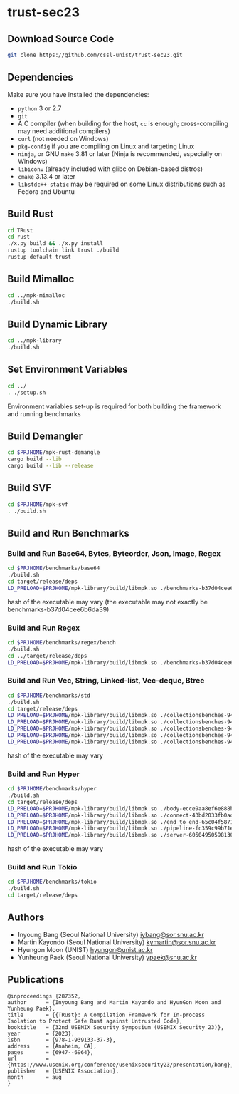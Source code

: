 # trust-sec23

## Download Source Code
```sh
git clone https://github.com/cssl-unist/trust-sec23.git
```

## Dependencies

Make sure you have installed the dependencies:

* `python` 3 or 2.7
* `git`
* A C compiler (when building for the host, `cc` is enough; cross-compiling may
  need additional compilers)
* `curl` (not needed on Windows)
* `pkg-config` if you are compiling on Linux and targeting Linux
* `ninja`, or GNU `make` 3.81 or later (Ninja is recommended, especially on
  Windows)
* `libiconv` (already included with glibc on Debian-based distros)
* `cmake` 3.13.4 or later
* `libstdc++-static` may be required on some Linux distributions such as Fedora
  and Ubuntu

## Build Rust
```sh
cd TRust
cd rust
./x.py build && ./x.py install
rustup toolchain link trust ./build
rustup default trust
```


## Build Mimalloc
```sh
cd ../mpk-mimalloc
./build.sh
```

## Build Dynamic Library
```sh
cd ../mpk-library
./build.sh
```

## Set Environment Variables
```sh
cd ../
. ./setup.sh
```
Environment variables set-up is required for both building the framework and running benchmarks

## Build Demangler
```sh
cd $PRJHOME/mpk-rust-demangle
cargo build --lib
cargo build --lib --release
```

## Build SVF
```sh
cd $PRJHOME/mpk-svf
. ./build.sh
```

## Build and Run Benchmarks

### Build and Run Base64, Bytes, Byteorder, Json,  Image, Regex
```sh
cd $PRJHOME/benchmarks/base64
./build.sh
cd target/release/deps
LD_PRELOAD=$PRJHOME/mpk-library/build/libmpk.so ./benchmarks-b37d04cee6b6da39  --bench
```
hash of the executable may vary (the executable may not exactly be benchmarks-b37d04cee6b6da39)

### Build and Run Regex
```sh
cd $PRJHOME/benchmarks/regex/bench
./build.sh
cd ../target/release/deps
LD_PRELOAD=$PRJHOME/mpk-library/build/libmpk.so ./benchmarks-b37d04cee6b6da39  --bench
```

### Build and Run Vec, String, Linked-list, Vec-deque, Btree
```sh
cd $PRJHOME/benchmarks/std
./build.sh
cd target/release/deps
LD_PRELOAD=$PRJHOME/mpk-library/build/libmpk.so ./collectionsbenches-949558e15ed0a833 --bench -- vec
LD_PRELOAD=$PRJHOME/mpk-library/build/libmpk.so ./collectionsbenches-949558e15ed0a833 --bench -- string
LD_PRELOAD=$PRJHOME/mpk-library/build/libmpk.so ./collectionsbenches-949558e15ed0a833 --bench -- linked-list
LD_PRELOAD=$PRJHOME/mpk-library/build/libmpk.so ./collectionsbenches-949558e15ed0a833 --bench -- vec-deque
LD_PRELOAD=$PRJHOME/mpk-library/build/libmpk.so ./collectionsbenches-949558e15ed0a833 --bench -- btree

```
hash of the executable may vary

### Build and Run Hyper
```sh
cd $PRJHOME/benchmarks/hyper
./build.sh
cd target/release/deps
LD_PRELOAD=$PRJHOME/mpk-library/build/libmpk.so ./body-ecce9aa8ef6e888b --bench
LD_PRELOAD=$PRJHOME/mpk-library/build/libmpk.so ./connect-43bd2033fb0ad8f9 --bench
LD_PRELOAD=$PRJHOME/mpk-library/build/libmpk.so ./end_to_end-65c04f5871934fc8 --bench
LD_PRELOAD=$PRJHOME/mpk-library/build/libmpk.so ./pipeline-fc359c99b71e3a82 --bench
LD_PRELOAD=$PRJHOME/mpk-library/build/libmpk.so ./server-6050495059813025 --bench
```
hash of the executable may vary

### Build and Run Tokio
```sh
cd $PRJHOME/benchmarks/tokio
./build.sh
cd target/release/deps
```

## Authors
- Inyoung Bang (Seoul National University) <iybang@sor.snu.ac.kr>
- Martin Kayondo (Seoul National University) <kymartin@sor.snu.ac.kr>
- Hyungon Moon (UNIST) <hyungon@unist.ac.kr>
- Yunheung Paek (Seoul National University) <ypaek@snu.ac.kr>

## Publications
```
@inproceedings {287352,
author      = {Inyoung Bang and Martin Kayondo and HyunGon Moon and Yunheung Paek},
title       = {{TRust}: A Compilation Framework for In-process Isolation to Protect Safe Rust against Untrusted Code},
booktitle   = {32nd USENIX Security Symposium (USENIX Security 23)},
year        = {2023},
isbn        = {978-1-939133-37-3},
address     = {Anaheim, CA},
pages       = {6947--6964},
url         = {https://www.usenix.org/conference/usenixsecurity23/presentation/bang},
publisher   = {USENIX Association},
month       = aug
}
```
